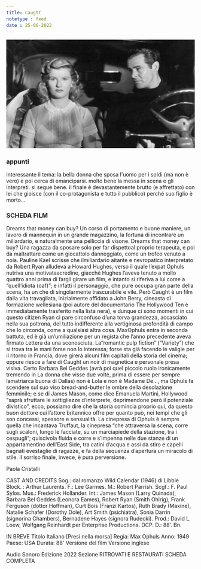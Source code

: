 ```yaml
---
title: Caught
notetype : feed
date : 25-06-2022
---
```


![Caught](/assets/foto/2022/bologna_caught.png)

### appunti
interessante il tema: la bella donna che sposa l'uomo per i soldi (ma non è vero) e poi cerca di emanciparsi.
molto bene la messa in scena e gli interpreti. si segue bene.
il finale è devastantemente brutto (e affrettato) con lei che gioisce (con il co-protagonista e tutto il pubblico) perché suo figlio è morto...

### SCHEDA FILM
Dreams that money can buy? Un corso di portamento e buone maniere, un lavoro di mannequin in un grande magazzino, la fortuna di incontrare un miliardario, e naturalmente una pelliccia di visone. Dreams that money can buy? Una ragazza da sposare solo per far dispettoal proprio terapeuta, e poi da maltrattare come un giocattolo danneggiato, come un trofeo venuto a noia. Pauline Kael scrisse che ilmiliardario aitante e nevropatico interpretato da Robert Ryan alludeva a Howard Hughes, verso il quale l’expat Ophuls nutriva una motivataacredine, giacché Hughes l’aveva tenuto a mollo quattro anni prima di fargli girare un film, e intanto si riferiva a lui come a “quell’idiota (oaf)”; e infatti il personaggio, che pure occupa gran parte della scena, ha un che di singolarmente trascurabile e vile. Però Caught è un film dalla vita travagliata, inizialmente affidato a John Berry, cineasta di formazione wellesiana (poi autore del documentario The Hollywood Ten e immediatamente trasferito nella lista nera), e dunque ci sono momenti in cui questo citizen Ryan ci pare circonfuso d’una torva grandezza, accasciato nella sua poltrona, del tutto indifferente alla vertiginosa profondità di campo che lo circonda, come a qualsiasi altra cosa. MaxOphuls entra in seconda battuta, ed è già un’umiliazione per un regista che l’anno precedente aveva firmato Lettera da una sconosciuta. La“romantic pulp fiction” (“Variety”) che si trova tra le mani forse non lo interessa; forse sta già facendo le valigie per il ritorno in Francia, dove girerà alcuni film capitali della storia del cinema; eppure riesce a fare di Caught un noir di magnetica e personale presa visiva. Certo Barbara Bel Geddes (avrà poi quel piccolo ruolo ironicamente tremendo in La donna che visse due volte, prima di essere per sempre lamatriarca buona di Dallas) non è Lola e non è Madame De…, ma Ophuls fa scendere sul suo viso bread-and-butter le ombre della desolazione femminile; e se di James Mason, come dice Emanuela Martini, Hollywood “saprà sfruttare le sottigliezze d’interprete, deprimendone però il potenziale divistico”, ecco, possiamo dire che la storia comincia proprio qui, da questo buon dottore cui l’attore britannico offre per quanto può, nei tempi che gli son concessi, spessore e sensualità. La cinepresa di Ophuls è sempre quella che incantava Truffaut, la cinepresa “che attraversa la scena, corre sugli scaloni, lungo le facciate, su un marciapiede della stazione, tra i cespugli”; quiscivola fluida e corre e s’impenna nelle due stanze di un appartamentino dell’East Side, tra catini d’acqua e assi da stiro e capelli bagnati evestaglie di ragazze, e fa della sequenza d’apertura un miracolo di stile. Il sorriso finale, invece, è pura perversione.

Paola Cristalli

CAST AND CREDITS
Sog.: dal romanzo Wild Calendar (1946) di Libbie Block. : Arthur Laurents. F.: Lee Garmes. M.: Robert Parrish. Scgf.: F. Paul Sylos. Mus.: Frederick Hollander. Int.: James Mason (Larry Quinada), Barbara Bel Geddes (Leonora Eames), Robert Ryan (Smith Ohlrig), Frank Ferguson (dottor Hoffman), Curt Bois (Franzi Kartos), Ruth Brady (Maxine), Natalie Schafer (Dorothy Dole), Art Smith (psichiatra), Sonia Darrin (signorina Chambers), Bernadene Hayes (signora Rudecki). Prod.: David L. Loew, Wolfgang Reinhardt per Enterprise Productions. DCP. D.: 88’. Bn.

IN BREVE
Titolo Italiano
[Presi nella morsa]
Regia: Max Ophuls
Anno: 1949
Paese: USA
Durata: 88'
Versione del film
Versione inglese

Audio
Sonoro
Edizione
2022
Sezione
RITROVATI E RESTAURATI
SCHEDA COMPLETA 
